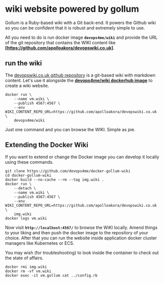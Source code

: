 
# wiki website powered by gollum

Gollum is a Ruby-based wiki with a Git back-end. It powers the Github wiki so you can be confident that it is robust and extremely simple to use.

All you need to do is run docker image **`devops4me/wiki`** and provide the URL of the git repository that contains the WIKI content like **[https://github.com/apolloakora/devopswiki.co.uk]**.


## run the wiki

The [devopswiki.co.uk github repository](https://github.com/apolloakora/devopswiki.co.uk) is a git-based wiki with markdown content. Let's use it alongside the **[devops4me/wiki dockerhub image]()** to create a wiki website.

```
docker run \
    --name vm.wiki \
    --publish 4567:4567 \
    --env WIKI_CONTENT_REPO_URL=https://github.com/apolloakora/devopswiki.co.uk \
    devops4me/wiki
```

Just one command and you can browse the WIKI. Simple as pie.


## Extending the Docker Wiki

If you want to extend or change the Docker image you can develop it locally using these commands.

```
git clone https://github.com/devops4me/docker-gollum-wiki
cd docker-gollum-wiki
docker build --no-cache --rm --tag img.wiki .
docker run \
    --detach \
    --name vm.wiki \
    --publish 4567:4567 \
    --env WIKI_CONTENT_REPO_URL=https://github.com/apolloakora/devopswiki.co.uk \
    img.wiki
docker logs vm.wiki
```

Now visit **`http://localhost:4567/`** to browse the WiKI locally. Amend things to your liking and then push the docker image to the repository of your choice. After that you can run the website inside application docker cluster managers like Kubernetes or ECS.

You may wish (for troubleshooting) to look inside the container to check out the state of affairs.

```
docker rmi img.wiki
docker rm -vf vm.wiki
docker exec -it vm.gollum cat ../config.rb
```
